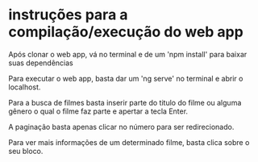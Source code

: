 # instruções para a compilação/execução do web app

Após clonar o web app, vá no terminal e de um 'npm install' para baixar suas dependências

Para executar o web app, basta dar um 'ng serve' no terminal e abrir o localhost.

Para a busca de filmes basta inserir parte do titulo do filme ou alguma gênero o qual o filme faz parte e apertar a tecla Enter.

A paginação basta apenas clicar no número para ser redirecionado.

Para ver mais informações de um determinado filme, basta clica sobre o seu bloco.
